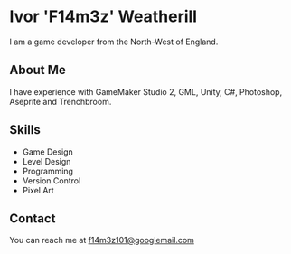 # Ivor 'F14m3z' Weatherill
I am a game developer from the North-West of England.

## About Me
I have experience with GameMaker Studio 2, GML, Unity, C#, Photoshop, Aseprite and Trenchbroom.

## Skills
- Game Design
- Level Design
- Programming
- Version Control
- Pixel Art

## Contact
You can reach me at f14m3z101@googlemail.com
